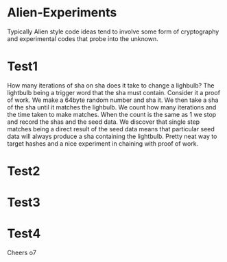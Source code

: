 # Alien-Experiments
Typically Alien style code ideas tend to involve some form of cryptography 
and experimental codes that probe into the unknown.

# Test1
How many iterations of sha on sha does it take to change a lighbulb?
The lightbulb being a trigger word that the sha must contain.
Consider it a proof of work.
We make a 64byte random number and sha it. We then take a sha of the
sha until it matches the lighbulb.
We count how many iterations and the time taken to make matches.
When the count is the same as 1 we stop and record the shas and the seed data.
We discover that single step matches being a direct result of the seed data
means that particular seed data will always produce a sha containing the lightbulb.
Pretty neat way to target hashes and a nice experiment in chaining with proof of work.

# Test2

# Test3

# Test4

Cheers o7
